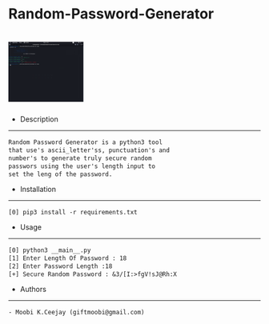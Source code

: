 # Random-Password-Generator

# <img alt="Logo" src="random-password-generator.png" height="120">

- Description
-------------
	Random Password Generator is a python3 tool
	that use's ascii_letter'ss, punctuation's and
	number's to generate truly secure random 
	passwors using the user's length input to
	set the leng of the password.

- Installation
--------------
	[0] pip3 install -r requirements.txt
	
- Usage
------
	[0] python3 __main__.py
	[1]	Enter Length Of Password : 18
	[2] Enter Password Length :18
	[+] Secure Random Password : &3/[I:>fgV!sJ@Rh:X

- Authors
---------
	- Moobi K.Ceejay (giftmoobi@gmail.com)
